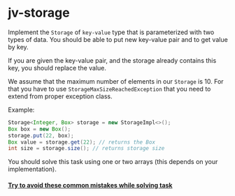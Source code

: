 # jv-storage

Implement the `Storage` of `key-value` type that is parameterized with two types of data. 
You should be able to put new key-value pair and to get value by key.

If you are given the key-value pair, and the storage already contains this key, you should replace the value.

We assume that the maximum number of elements in our `Storage` is 10. 
For that you have to use `StorageMaxSizeReachedException` that you need to extend from proper exception class.

Example:
```java
Storage<Integer, Box> storage = new StorageImpl<>(); 
Box box = new Box();
storage.put(22, box); 
Box value = storage.get(22); // returns the Box
int size = storage.size(); // returns storage size
```
You should solve this task using one or two arrays (this depends on your implementation).
#### [Try to avoid these common mistakes while solving task](https://mate-academy.github.io/jv-program-common-mistakes/java-core/generics/storage.html)
